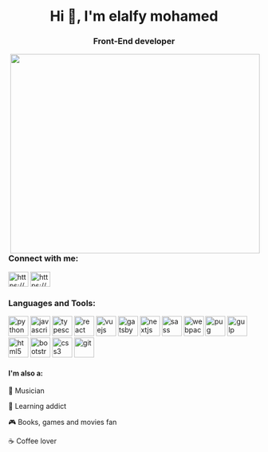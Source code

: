 <h1 align="center">Hi 👋, I'm elalfy mohamed</h1>
<h3 align="center">Front-End developer </h3>

<img src="https://user-images.githubusercontent.com/46499967/177640042-41009c7e-7c8d-4740-94f7-3186bd9e745a.png" width="500px" height="400px"  align='right' />

<h3 align="left">Connect with me:</h3>
<p align="left">
<a href="https://www.linkedin.com/in/elalfy-mohamed-33162410b/" target="blank"><img align="center" src="https://cdn.worldvectorlogo.com/logos/linkedin-icon-2.svg" alt="https://www.linkedin.com/in/elalfy-mohamed-33162410b/" height="30" width="40" /></a>
<a href="https://github.com/elalfymohamed" target="blank"><img align="center" src="https://cdn.worldvectorlogo.com/logos/github-icon-1.svg" alt="https://github.com/elalfymohamed" height="30" width="40" /></a>
</p>

<h3 align="left">Languages and Tools:</h3>
<p align="left">
    <img src="https://www.vectorlogo.zone/logos/python/python-icon.svg" alt="python" width="40" height="40"/>
    <img src="https://upload.wikimedia.org/wikipedia/commons/thumb/9/99/Unofficial_JavaScript_logo_2.svg/512px-Unofficial_JavaScript_logo_2.svg.png" alt="javascript" width="40" height="40"/>
     <img src="https://cdn.worldvectorlogo.com/logos/typescript.svg" alt="typescript" width="40" height="40"/>  
  <img src="https://www.vectorlogo.zone/logos/reactjs/reactjs-icon.svg" alt="react" width="40" height="40"/>
  <img src="https://www.vectorlogo.zone/logos/vuejs/vuejs-icon.svg" alt="vuejs" width="40" height="40"/>
  <img src="https://www.vectorlogo.zone/logos/gatsbyjs/gatsbyjs-icon.svg" alt="gatsby" width="40" height="40"/> 
      <img src="https://cdn.worldvectorlogo.com/logos/nextjs-2.svg" alt="nextjs" width="40" height="40"/>
     <img src="https://www.vectorlogo.zone/logos/sass-lang/sass-lang-icon.svg" alt="sass" width="40" height="40"/>
  <img src="https://www.vectorlogo.zone/logos/js_webpack/js_webpack-icon.svg" alt="webpack" width="40" height="40"/>
     <img src="https://cdn.worldvectorlogo.com/logos/pug.svg" alt="pug" width="40" height="40"/>
  <img src="https://user-images.githubusercontent.com/46499967/106216763-7fd07780-61dc-11eb-8abf-cbcd341a36df.png" alt="gulp" width="40" height="40"/>
  <img src="https://www.vectorlogo.zone/logos/w3_html5/w3_html5-icon.svg" alt="html5" width="40" height="40"/> 
  <img src="https://www.vectorlogo.zone/logos/getbootstrap/getbootstrap-icon.svg" alt="bootstrap" width="40" height="40"/> 
  <img src="https://user-images.githubusercontent.com/46499967/106216537-059ff300-61dc-11eb-9f1a-e8aa15dc8f1b.png" alt="css3" width="40" height="40"/>
    <img src="https://www.vectorlogo.zone/logos/github/github-icon.svg" alt="git" width="40" height="40"/> 
   </p>
<h4>I'm also a:</h4>

🎸 Musician

🧠 Learning addict

🎮 Books, games and movies fan

☕ Coffee lover
